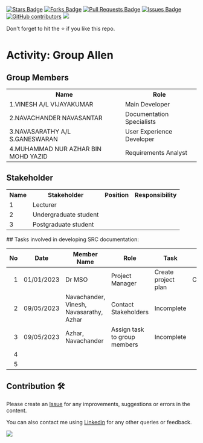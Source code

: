 
<a href="https://github.com/drshahizan/software-engineering/stargazers"><img src="https://img.shields.io/github/stars/drshahizan/software-engineering" alt="Stars Badge"/></a>
<a href="https://github.com/drshahizan/software-engineering/network/members"><img src="https://img.shields.io/github/forks/drshahizan/software-engineering" alt="Forks Badge"/></a>
<a href="https://github.com/drshahizan/software-engineering/pulls"><img src="https://img.shields.io/github/issues-pr/drshahizan/software-engineering" alt="Pull Requests Badge"/></a>
<a href="https://github.com/drshahizan/software-engineering/issues"><img src="https://img.shields.io/github/issues/drshahizan/software-engineering" alt="Issues Badge"/></a>
<a href="https://github.com/drshahizan/software-engineering/graphs/contributors"><img alt="GitHub contributors" src="https://img.shields.io/github/contributors/drshahizan/software-engineering?color=2b9348"></a>
![](https://visitor-badge.glitch.me/badge?page_id=drshahizan/software-engineering)

Don't forget to hit the :star: if you like this repo.

# Activity: Group Allen
## Group Members
<table>
  <tr>
    <th>Name</th>
    <th>Role</th>
  </tr>
  <tr>
    <td>1.VINESH A/L VIJAYAKUMAR</td>
    <td>Main Developer</td>
  </tr>
  <tr>
    <td>2.NAVACHANDER NAVASANTAR</td>
    <td>Documentation Specialists</td>
  </tr>
    <tr>
    <td>3.NAVASARATHY A/L S.GANESWARAN</td>
    <td>User Experience Developer</td>
  </tr>
    <tr>
    <td>4.MUHAMMAD NUR AZHAR BIN MOHD YAZID</td>
    <td>Requirements Analyst</td>
  </tr>
</table>

## Stakeholder
<table>
  <tr>
    <th>Name</th>
    <th>Stakeholder</th>
    <th>Position</th>
    <th>Responsibility</th>
  </tr>
  <tr>
    <td>1</td>
    <td>Lecturer</td>
    <td></td>
    <td></td>
  </tr>
    <tr>
    <td>2</td>
    <td>Undergraduate student</td>
    <td></td>
    <td></td>
  </tr>
    <tr>
    <td>3</td>
    <td>Postgraduate student</td>
    <td></td>
    <td></td>
  </tr>
</table>
## Tasks involved in developing SRC documentation:

| No | Date | Member Name | Role	| Task	| Status	| 
| -----:| ----- | ------ | ------ | ------ | ------ |
| 1 | 01/01/2023 | Dr MSO | Project Manager | Create project plan | Complete |
| 2 | 09/05/2023 | Navachander, Vinesh, Navasarathy, Azhar | Contact Stakeholders | Incomplete |
| 3 | 09/05/2023 | Azhar, Navachander | Assign task to group members | Incomplete | 
| 4 | | | | | 
| 5 | | | | | 


## Contribution 🛠️
Please create an [Issue](https://github.com/drshahizan/software-engineering/issues) for any improvements, suggestions or errors in the content.

You can also contact me using [Linkedin](https://www.linkedin.com/in/drshahizan/) for any other queries or feedback.

![](https://visitor-badge.glitch.me/badge?page_id=drshahizan)

